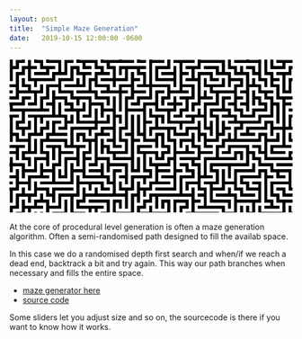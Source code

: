 ```yaml
---
layout: post
title:  "Simple Maze Generation"
date:   2019-10-15 12:00:00 -0600
---
```


![](/images/maze.png)

At the core of procedural level generation is often a maze generation algorithm. Often a semi-randomised path designed to fill the availab space.

In this case we do a randomised depth first search and when/if we reach a dead end, backtrack a bit and try again. This way our path branches when necessary and fills the entire space.

- [maze generator here](https://seanbutler.github.io/SimpleMazeGen/)
- [source code](https://github.com/seanbutler/SimpleMazeGen)


Some sliders let you adjust size and so on, the sourcecode is there if you want to know how it works.
